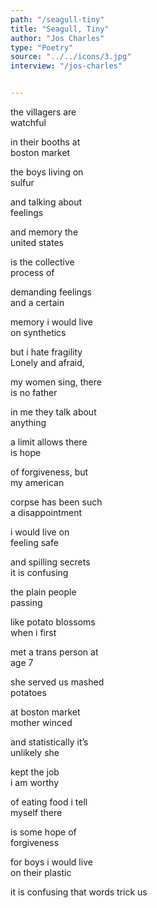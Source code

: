 ```yaml
---
path: "/seagull-tiny"
title: "Seagull, Tiny"
author: "Jos Charles"
type: "Poetry"
source: "../../icons/3.jpg"
interview: "/jos-charles" 


---
```


the villagers are<br />
watchful

in their booths at<br />
boston market

the boys living on<br />
sulfur

and talking about<br />
feelings

and memory  the<br />
united states

is the collective<br />
process of

demanding feelings<br />
and a certain

memory  i would live<br />
on synthetics

but i hate fragility<br />
Lonely and afraid,

my women sing, there<br />
is no father

in me  they talk about<br />
anything

a limit allows  there<br />
is hope

of forgiveness, but<br />
my american

corpse has been such<br />
a disappointment

i would live on<br />
feeling  safe

and  spilling  secrets<br />
it is confusing

the plain people<br />
passing

like potato blossoms<br />
when i first

met a trans person at<br />
age 7

she served us mashed<br />
potatoes

at boston market<br />
mother winced

and statistically it’s<br />
unlikely she

kept the job<br />
i am worthy

of eating food i tell<br />
myself  there

is some hope of<br />
forgiveness

for boys  i would live<br />
on their plastic

it is confusing that
words trick us
